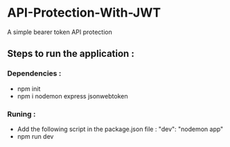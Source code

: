 # API-Protection-With-JWT
A simple bearer token API protection 

## Steps to run the application : 

### Dependencies : 
- npm init
- npm i nodemon express jsonwebtoken

### Runing : 
- Add the following script in the package.json file : 
"dev": "nodemon app"
- npm run dev 

